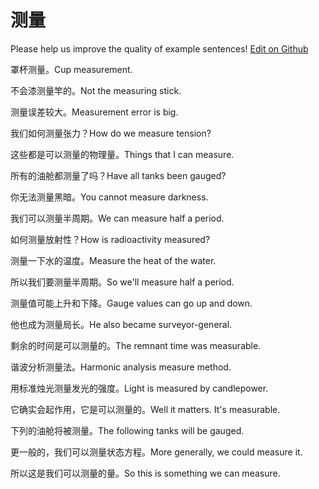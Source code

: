 # 测量

Please help us improve the quality of example sentences! [Edit on Github](https://github.com/jiyushe/jiyu-example-sentence-source/blob/main/chinese/celiang.md)

<p><span class="chinese">罩杯测量。</span><span class="english">Cup measurement.</span></p>

<p><span class="chinese">不会漆测量竿的。</span><span class="english">Not the measuring stick.</span></p>

<p><span class="chinese">测量误差较大。</span><span class="english">Measurement error is big.</span></p>

<p><span class="chinese">我们如何测量张力？</span><span class="english">How do we measure tension?</span></p>

<p><span class="chinese">这些都是可以测量的物理量。</span><span class="english">Things that I can measure.</span></p>

<p><span class="chinese">所有的油舱都测量了吗？</span><span class="english">Have all tanks been gauged?</span></p>

<p><span class="chinese">你无法测量黑暗。</span><span class="english">You cannot measure darkness.</span></p>

<p><span class="chinese">我们可以测量半周期。</span><span class="english">We can measure half a period.</span></p>

<p><span class="chinese">如何测量放射性？</span><span class="english">How is radioactivity measured?</span></p>

<p><span class="chinese">测量一下水的温度。</span><span class="english">Measure the heat of the water.</span></p>

<p><span class="chinese">所以我们要测量半周期。</span><span class="english">So we'll measure half a period.</span></p>

<p><span class="chinese">测量值可能上升和下降。</span><span class="english">Gauge values can go up and down.</span></p>

<p><span class="chinese">他也成为测量局长。</span><span class="english">He also became surveyor-general.</span></p>

<p><span class="chinese">剩余的时间是可以测量的。</span><span class="english">The remnant time was measurable.</span></p>

<p><span class="chinese">谐波分析测量法。</span><span class="english">Harmonic analysis measure method.</span></p>

<p><span class="chinese">用标准烛光测量发光的强度。</span><span class="english">Light is measured by candlepower.</span></p>

<p><span class="chinese">它确实会起作用，它是可以测量的。</span><span class="english">Well it matters. It's measurable.</span></p>

<p><span class="chinese">下列的油舱将被测量。</span><span class="english">The following tanks will be gauged.</span></p>

<p><span class="chinese">更一般的，我们可以测量状态方程。</span><span class="english">More generally, we could measure it.</span></p>

<p><span class="chinese">所以这是我们可以测量的量。</span><span class="english">So this is something we can measure.</span></p>

